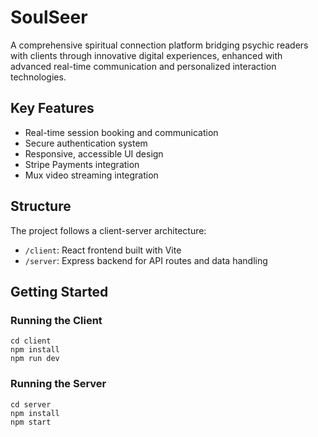 # SoulSeer

A comprehensive spiritual connection platform bridging psychic readers with clients through innovative digital experiences, enhanced with advanced real-time communication and personalized interaction technologies.

## Key Features

- Real-time session booking and communication
- Secure authentication system
- Responsive, accessible UI design
- Stripe Payments integration
- Mux video streaming integration

## Structure

The project follows a client-server architecture:

- `/client`: React frontend built with Vite
- `/server`: Express backend for API routes and data handling

## Getting Started

### Running the Client

```
cd client
npm install
npm run dev
```

### Running the Server

```
cd server
npm install
npm start
```